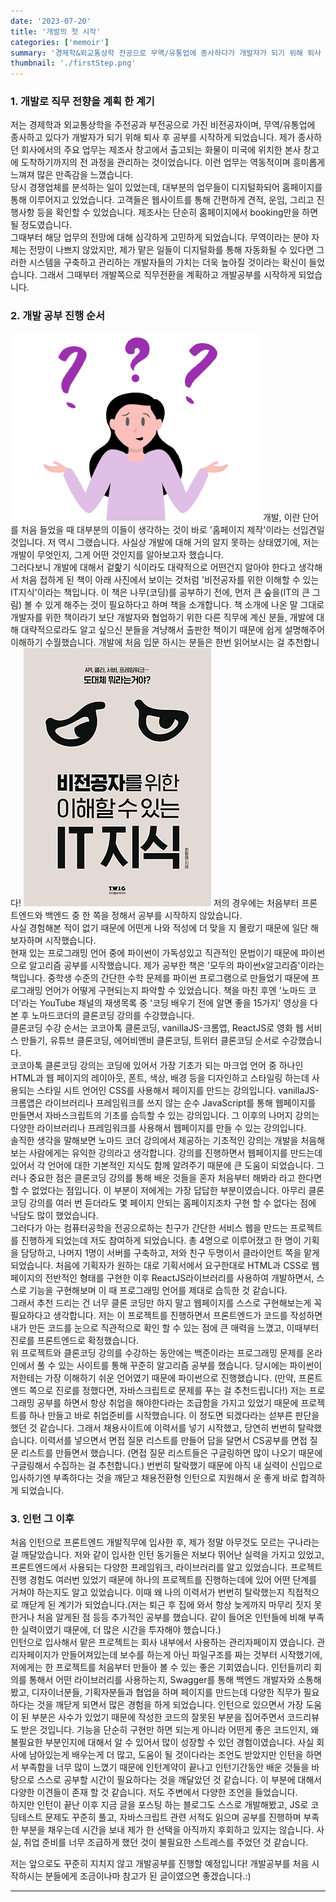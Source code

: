```yaml
---
date: '2023-07-20'
title: '개발의 첫 시작'
categories: ['memoir']
summary: '경제학&외교통상학 전공으로 무역/유통업에 종사하다가 개발자가 되기 위해 퇴사 후 개발 공부를 시작했습니다. 저와 같은 비전공자가 어떤 방법으로 개발 공부를 시작했는지에 대한 솔직한 회고록입니다. 제가 하던 공부 방식이 맞고, 틀리다 라고 강하게 주장할 수는 없지만 저와 비슷한 상황이라면 참고 정도 해주시면 좋을 것 같습니다 :)'
thumbnail: './firstStep.png'
---
```


### 1. 개발로 직무 전향을 계획 한 계기

저는 경제학과 외교통상학을 주전공과 부전공으로 가진 비전공자이며, 무역/유통업에 종사하고 있다가 개발자가 되기 위해 퇴사 후 공부를 시작하게 되었습니다. 제가 종사하던 회사에서의 주요 업무는 제조사 창고에서 출고되는 화물이 미국에 위치한 본사 창고에 도착하기까지의 전 과정을 관리하는 것이었습니다. 이런 업무는 역동적이며 흥미롭게 느껴져 많은 만족감을 느꼈습니다.<br/>
당시 경쟁업체를 분석하는 일이 있었는데, 대부분의 업무들이 디지털화되어 홈페이지를 통해 이루어지고 있었습니다. 고객들은 웹사이트를 통해 간편하게 견적, 운임, 그리고 진행사항 등을 확인할 수 있었습니다. 제조사는 단순히 홈페이지에서 booking만을 하면 될 정도였습니다. <br/>
그때부터 해당 업무의 전망에 대해 심각하게 고민하게 되었습니다. 무역이라는 분야 자체는 전망이 나쁘지 않았지만, 제가 맡은 일들이 디지털화를 통해 자동화될 수 있다면 그러한 시스템을 구축하고 관리하는 개발자들의 가치는 더욱 높아질 것이라는 확신이 들었습니다. 그래서 그때부터 개발쪽으로 직무전환을 계획하고 개발공부를 시작하게 되었습니다.

### 2. 개발 공부 진행 순서

![Alt text](fs.png)
개발, 이란 단어를 처음 들었을 때 대부분의 이들이 생각하는 것이 바로 '홈페이지 제작'이라는 선입견일 것입니다. 저 역시 그랬습니다. 사실상 개발에 대해 거의 알지 못하는 상태였기에, 저는 개발이 무엇인지, 그게 어떤 것인지를 알아보고자 했습니다. </br  >
그러다보니 개발에 대해서 겉핥기 식이라도 대략적으로 어떤건지 알아야 한다고 생각해서 처음 접하게 된 책이 아래 사진에서 보이는 것처럼 '비전공자를 위한 이해할 수 있는 IT지식'이라는 책입니다. 이 책은 나무(코딩)를 공부하기 전에, 먼저 큰 숲을(IT의 큰 그림) 볼 수 있게 해주는 것이 필요하다고 하며 책을 소개합니다. 책 소개에 나온 말 그대로 개발자를 위한 책이라기 보단 개발자와 협업하기 위한 다른 직무에 계신 분들, 개발에 대해 대략적으로라도 알고 싶으신 분들을 겨냥해서 출판한 책이기 때문에 쉽게 설명해주어 이해하기 수월했습니다. 개발에 처음 입문 하시는 분들은 한번 읽어보시는 걸 추천합니다!
![Alt text](it.jpeg)
저의 경우에는 처음부터 프론트엔드와 백엔드 중 한 쪽을 정해서 공부를 시작하지 않았습니다.</br  >
사실 경험해본 적이 없기 때문에 어떤게 나와 적성에 더 맞을 지 몰랐기 때문에 일단 해보자하며 시작했습니다.</br > 현재 있는 프로그래밍 언어 중에 파이썬이 가독성있고 직관적인 문법이기 때문에 파이썬으로 알고리즘 공부를 시작했습니다. 제가 공부한 책은 '모두의 파이썬x알고리즘'이라는 책입니다. 중학생 수준의 간단한 수학 문제를 파이썬 프로그램으로 만들었기 때문에 프로그래밍 언어가 어떻게 구현되는지 파악할 수 있었습니다. 책을 마친 후엔 '노마드 코더'라는 YouTube 채널의 재생목록 중 '코딩 배우기 전에 알면 좋을 15가지' 영상을 다 본 후 노마드코더의 클론코딩 강의를 수강했습니다. </br >클론코딩 수강 순서는 코코아톡 클론코딩, vanillaJS-크롬앱, ReactJS로 영화 웹 서비스 만들기, 유튜브 클론코딩, 에어비앤비 클론코딩, 트위터 클론코딩 순서로 수강했습니다. </br >코코아톡 클론코딩 강의는 코딩에 있어서 가장 기초가 되는 마크업 언어 중 하나인 HTML과 웹 페이지의 레이아웃, 폰트, 색상, 배경 등을 디자인하고 스타일링 하는데 사용되는 스타일 시트 언어인 CSS를 사용해서 페이지를 만드는 강의입니다. vanillaJS-크롬앱은 라이브러리나 프레임워크를 쓰지 않는 순수 JavaScript를 통해 웹페이지를 만들면서 자바스크립트의 기초를 습득할 수 있는 강의입니다. 그 이후의 나머지 강의는 다양한 라이브러리나 프레임워크를 사용해서 웹페이지를 만들 수 있는 강의입니다. </br >솔직한 생각을 말해보면 노마드 코더 강의에서 제공하는 기초적인 강의는 개발을 처음해보는 사람에게는 유익한 강의라고 생각합니다. 강의를 진행하면서 웹페이지를 만드는데 있어서 각 언어에 대한 기본적인 지식도 함께 알려주기 때문에 큰 도움이 되었습니다. 그러나 중요한 점은 클론코딩 강의를 통해 배운 것들을 혼자 처음부터 해봐라 라고 한다면 할 수 없었다는 점입니다. 이 부분이 저에게는 가장 답답한 부분이였습니다. 아무리 클론코딩 강의를 여러 번 듣더라도 몇 페이지 안되는 홈페이지조차 구현 할 수 없다는 점에 낙담도 많이 했었습니다. </br >그러다가 아는 컴퓨터공학을 전공으로하는 친구가 간단한 서비스 웹을 만드는 프로젝트를 진행하게 되었는데 저도 참여하게 되었습니다. 총 4명으로 이루어졌고 한 명이 기획을 담당하고, 나머지 1명이 서버를 구축하고, 저와 친구 두명이서 클라이언트 쪽을 맡게 되었습니다. 처음에 기획자가 원하는 대로 기획서에서 요구한대로 HTML과 CSS로 웹페이지의 전반적인 형태를 구현한 이후 ReactJS라이브러리를 사용하여 개발하면서, 스스로 기능을 구현해보며 이 때 프로그래밍 언어를 제대로 습득한 것 같습니다. </br >그래서 추천 드리는 건 너무 클론 코딩만 하지 말고 웹페이지를 스스로 구현해보는게 꼭 필요하다고 생각합니다.
저는 이 프로젝트를 진행하면서 프론트엔드가 코드를 작성하면 내가 만든 코드를 눈으로 직관적으로 확인 할 수 있는 점에 큰 매력을 느꼈고, 이때부터 진로를 프론트엔드로 확정했습니다.</br >
위 프로젝트와 클론코딩 강의를 수강하는 동안에는 백준이라는 프로그래밍 문제를 온라인에서 풀 수 있는 사이트를 통해 꾸준히 알고리즘 공부를 했습니다. 당시에는 파이썬이 저한테는 가장 이해하기 쉬운 언어였기 때문에 파이썬으로 진행했습니다. (만약, 프론트엔드 쪽으로 진로를 정했다면, 자바스크립트로 문제를 푸는 걸 추천드립니다!)
저는 프로그래밍 공부를 하면서 항상 취업을 해야한다라는 조급함을 가지고 있었기 때문에 프로젝트를 하나 만들고 바로 취업준비를 시작했습니다. 이 정도면 되겠다라는 섣부른 판단을 했던 것 같습니다. 그래서 채용사이트에 이력서를 넣기 시작했고, 당연히 번번히 탈락했습니다. 이력서를 넣으면서 면접 질문 리스트를 만들어 답을 달면서 CS공부를 면접 질문 리스트를 만들면서 했습니다. (면접 질문 리스트들은 구글링하면 많이 나오기 때문에 구글링해서 수집하는 걸 추천합니다.) 번번히 탈락했기 때문에 아직 내 실력이 신입으로 입사하기엔 부족하다는 것을 깨닫고 채용전환형 인턴으로 지원해서 운 좋게 바로 합격하게 되었습니다.

### 3. 인턴 그 이후

처음 인턴으로 프론트엔드 개발직무에 입사한 후, 제가 정말 아무것도 모르는 구나라는 걸 깨달았습니다. 저와 같이 입사한 인턴 동기들은 저보다 뛰어난 실력을 가지고 있었고, 프론트엔드에서 사용되는 다양한 프레임워크, 라이브러리를 알고 있었습니다. 프로젝트 진행 경험도 여러번 있었기 때문에 하나의 프로젝트를 진행하는데에 있어 어떤 단계를 거쳐야 하는지도 알고 있었습니다. 이때 왜 나의 이력서가 번번히 탈락했는지 직접적으로 깨닫게 된 계기가 되었습니다.(저는 퇴근 후 집에 와서 항상 늦게까지 마무리 짓지 못한거나 처음 알게된 점 등등 추가적인 공부를 했습니다. 같이 들어온 인턴들에 비해 부족한 실력이였기 때문에, 더 많은 시간을 투자해야 했습니다.) </br>인턴으로 입사해서 맡은 프로젝트는 회사 내부에서 사용하는 관리자페이지 였습니다. 관리자페이지가 만들어져있는데 보수를 하는게 아닌 파일구조를 짜는 것부터 시작했기에, 저에게는 한 프로젝트를 처음부터 만들아 볼 수 있는 좋은 기회였습니다. 인턴들끼리 회의를 통해서 어떤 라이브러리를 사용하는지, Swagger를 통해 백엔드 개발자와 소통해봤고, 디자이너분들, 기획자분들과 협업을 하며 페이지를 만드는데 다양한 직무가 필요하다는 것을 깨닫게 되면서 많은 경험을 하게 되었습니다. 인턴으로 있으면서 가장 도움이 된 부분은 사수가 있었기 때문에 작성한 코드의 잘못된 부분을 집어주면서 코드리뷰도 받은 것입니다. 기능을 단순히 구현만 하면 되는게 아니라 어떤게 좋은 코드인지, 왜 불필요한 부분인지에 대해서 알 수 있어서 많이 성장할 수 있던 경험이였습니다. 사실 회사에 남아있는게 배우는게 더 많고, 도움이 될 것이다라는 조언도 받았지만 인턴을 하면서 부족함을 너무 많이 느꼈기 때문에 인턴계약이 끝나고 인턴기간동안 배운 것들을 바탕으로 스스로 공부할 시간이 필요하다는 것을 깨달았던 것 같습니다. 이 부분에 대해서 다양한 이견들이 존재 할 것 같습니다. 저도 주변에서 다양한 조언을 들었습니다. </br>하지만 인턴이 끝난 이후 지금 글을 포스팅 하는 블로그도 스스로 개발해봤고, JS로 코딩테스트 문제도 꾸준히 풀고, 자바스크립트 관련 서적도 읽으며 공부를 진행하며 부족한 부분을 채우는데 시간을 보내 제가 한 선택을 아직까지 후회하고 있지는 않습니다. 사실, 취업 준비를 너무 조급하게 했던 것이 불필요한 스트레스를 주었던 것 같습니다.

저는 앞으로도 꾸준히 지치지 않고 개발공부를 진행할 예정입니다! 개발공부를 처음 시작하시는 분들에게 조금이나마 참고가 된 글이였으면 좋겠습니다.:)

---
